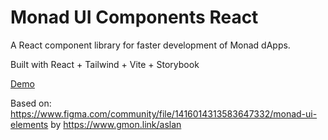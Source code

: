 # Monad UI Components React

A React component library for faster development of Monad dApps.

Built with React + Tailwind + Vite + Storybook

[Demo](https://6787bfc21f8c4e081597d7cd-khlphmxgbx.chromatic.com/)

Based on: https://www.figma.com/community/file/1416014313583647332/monad-ui-elements by https://www.gmon.link/aslan